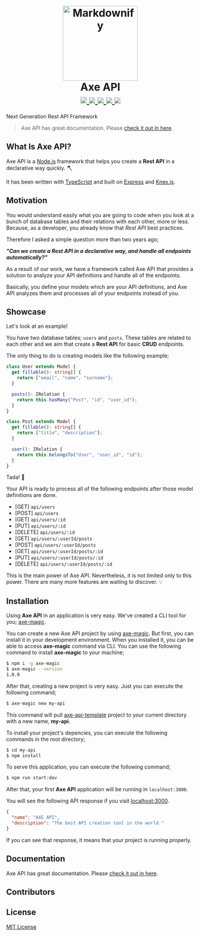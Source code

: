 <h1 align="center">
  <br>
  <a href="https://axe-api.com/">
    <img src="https://axe-api.com/axe.png" alt="Markdownify" width="200">
  </a>
  <br>
  Axe API
  <br>
  <a href="https://badge.fury.io/js/axe-api">
    <img src="https://badge.fury.io/js/axe-api.svg" alt="npm version" height="18">
  </a>
  <a href="https://github.com/axe-api/axe-api/actions/workflows/npm-publish.yml" target="_blank">
    <img src="https://github.com/axe-api/axe-api/actions/workflows/npm-publish.yml/badge.svg?branch=master">
  </a>
  <a href="https://sonarcloud.io/dashboard?id=axe-api_axe-api" target="_blank">
    <img src="https://sonarcloud.io/api/project_badges/measure?project=axe-api_axe-api&metric=alert_status">
  </a>
  <a href="https://github.com/axe-api/axe-api/issues" target="_blank">
    <img src="https://img.shields.io/github/issues/axe-api/axe-api.svg">
  </a>
  <a href="https://opensource.org/licenses/MIT" target="_blank">
    <img src="https://img.shields.io/badge/license-MIT-blue.svg">
  </a>
</h1>

Next Generation Rest API Framework

> Axe API has great documentation. Please [check it out in here](https://axe-api.com/).

## What Is Axe API?

Axe API is a [Node.js](https://nodejs.org/) framework that helps you create a **Rest API** in a declarative way quickly. :axe:

It has been written with [TypeScript](https://www.typescriptlang.org/) and built on [Express](https://expressjs.com/) and [Knex.js](https://knexjs.org/).

## Motivation

You would understand easily what you are going to code when you look at a bunch of database tables and their relations with each other, more or less. Because, as a developer, you already know that _Rest API_ best practices.

Therefore I asked a simple question more than two years ago;

**_"Can we create a Rest API in a declarative way, and handle all endpoints automatically?"_**

As a result of our work, we have a framework called Axe API that provides a solution to analyze your API definitions and handle all of the endpoints.

Basically, you define your models which are your API definitions, and Axe API analyzes them and processes all of your endpoints instead of you.

## Showcase

Let's look at an example!

You have two database tables; `users` and `posts`. These tables are related to each other and we aim that create a **Rest API** for basic **CRUD** endpoints.

The only thing to do is creating models like the following example;

```ts
class User extends Model {
  get fillable(): string[] {
    return ["email", "name", "surname"];
  }

  posts(): IRelation {
    return this.hasMany("Post", "id", "user_id");
  }
}
```

```ts
class Post extends Model {
  get fillable(): string[] {
    return ["title", "description"];
  }

  user(): IRelation {
    return this.belongsTo("User", "user_id", "id");
  }
}
```

Tada! :tada:

Your API is ready to process all of the following endpoints after those model definitions are done.

- [GET] `api/users`
- [POST] `api/users`
- [GET] `api/users/:id`
- [PUT] `api/users/:id`
- [DELETE] `api/users/:id`
- [GET] `api/users/:userId/posts`
- [POST] `api/users/:userId/posts`
- [GET] `api/users/:userId/posts/:id`
- [PUT] `api/users/:userId/posts/:id`
- [DELETE] `api/users/:userId/posts/:id`

This is the main power of Axe API. Nevertheless, it is not limited only to this power. There are many more features are waiting to discover. :bulb:

## Installation

Using **Axe API** in an application is very easy. We've created a CLI tool for you; [axe-magic](https://github.com/axe-api/axe-magic).

You can create a new Axe API project by using [axe-magic](https://github.com/axe-api/axe-magic). But first, you can install it in your development environment. When you installed it, you can be able to access **axe-magic** command via CLI. You can use the following command to install **axe-magic** to your machine;

```bash
$ npm i -g axe-magic
$ axe-magic --version
1.0.0
```

After that, creating a new project is very easy. Just you can execute the following command;

```bash
$ axe-magic new my-api
```

This command will pull [axe-api-template](https://github.com/axe-api/axe-api-template) project to your current directory with a new name, **my-api**.

To install your project's depencies, you can execute the following commands in the root directory;

```bash
$ cd my-api
$ npm install
```

To serve this application, you can execute the following command;

```bash
$ npm run start:dev
```

After that, your first **Axe API** application will be running in `localhost:3000`.

You will see the following API response if you visit [localhost:3000](http://localhost:3000).

```json
{
  "name": "AXE API",
  "description": "The best API creation tool in the world."
}
```

If you can see that response, it means that your project is running properly.

## Documentation

Axe API has great documentation. Please [check it out in here](https://axe-api.com/).

## Contributors

<!-- ALL-CONTRIBUTORS-LIST:START - Do not remove or modify this section -->
<!-- prettier-ignore-start -->
<!-- markdownlint-disable -->

<!-- markdownlint-restore -->
<!-- prettier-ignore-end -->

<!-- ALL-CONTRIBUTORS-LIST:END -->

## License

[MIT License](LICENSE)
